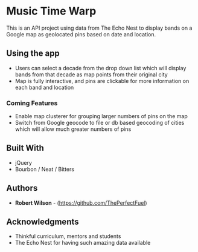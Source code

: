# Music Time Warp
This is an API project using data from The Echo Nest to display bands on a Google map as geolocated pins based on date and location.

## Using the app

* Users can select a decade from the drop down list which will display bands from that decade as map points from their original city
* Map is fully interactive, and pins are clickable for more information on each band and location

### Coming Features

* Enable map clusterer for grouping larger numbers of pins on the map
* Switch from Google geocode to file or db based geocoding of cities which will allow much greater numbers of pins

## Built With

* jQuery
* Bourbon / Neat / Bitters

## Authors

* **Robert Wilson** - (https://github.com/ThePerfectFuel)

## Acknowledgments

* Thinkful curriculum, mentors and students
* The Echo Nest for having such amazing data available
